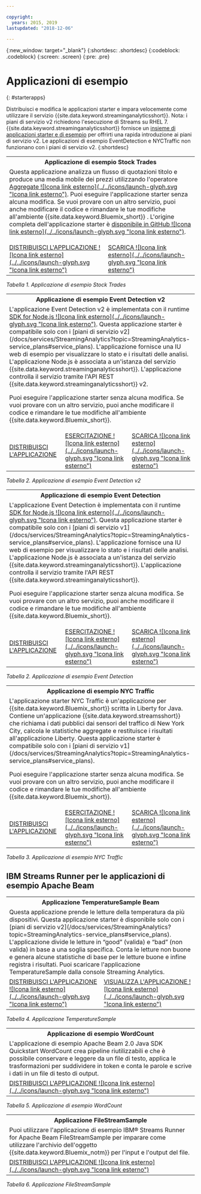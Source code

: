 ```yaml
---

copyright:
  years: 2015, 2019
lastupdated: "2018-12-06"

---
```


<!-- Attribute definitions -->
{:new_window: target="_blank"}
{:shortdesc: .shortdesc}
{:codeblock: .codeblock}
{:screen: .screen}
{:pre: .pre}

# Applicazioni di esempio
{: #starterapps}

Distribuisci e modifica le applicazioni starter e impara velocemente come utilizzare il servizio {{site.data.keyword.streaminganalyticsshort}}. Nota: i piani di servizio v2 richiedono l'esecuzione di Streams su RHEL 7. {{site.data.keyword.streaminganalyticsshort}} fornisce un [insieme di applicazioni starter e di esempio](https://developer.ibm.com/streamsdev/docs/starter-sample-apps-v2-plans/) per offrirti una rapida introduzione ai piani di servizio v2. Le applicazioni di esempio EventDetection e NYCTraffic non funzionano con i piani di servizio v2.
{:shortdesc}


<table summary="Questa tabella descrive, nella prima riga, l'applicazione starter Stock Trades. La tabella include nella seconda riga:
1. Nella prima colonna, un link a un video su come distribuire l'applicazione starter Stock Trades. 2. Nella seconda colonna, un link per scaricare direttamente l'applicazione starter Stock Trades.
 ">
  <tr>
    <th id="stocktrades" colspan="3">Applicazione di esempio Stock Trades<br></th>
  </tr>
  <tr>
    <td headers="stocktrades" colspan="3">Questa applicazione analizza un flusso di quotazioni titolo e produce una media mobile dei prezzi utilizzando l'operatore <a href="https://www.ibm.com/support/knowledgecenter/SSCRJU_4.3.0/com.ibm.streams.toolkits.doc/spldoc/dita/tk$spl/op$spl.relational$Aggregate.html">Aggregate ![Icona link esterno](../../icons/launch-glyph.svg "Icona link esterno")</a>.
Puoi eseguire l'applicazione starter senza alcuna modifica. Se vuoi provare con un altro servizio, puoi anche modificare
il codice e rimandare le tue modifiche all'ambiente {{site.data.keyword.Bluemix_short}} . L'origine completa dell'applicazione starter è <a href="https://github.com/IBMStreams/samples/tree/master/QuickStart/TradesApp">disponibile in GitHub ![Icona link esterno](../../icons/launch-glyph.svg "Icona link esterno")</a>.</p>
</td>
  </tr>
  <tr>
    <td headers="stocktrades"><a href="https://developer.ibm.com/streamsdev/videos/getting-started-streaming-analytics-service-using-trades-starter-application/" target="_blank">DISTRIBUISCI L'APPLICAZIONE ![Icona link esterno](../../icons/launch-glyph.svg "Icona link esterno")</a><br></td>
    <td headers="stocktrades"><a href="https://github.com/IBMStreams/samples/raw/master/QuickStart/TradesApp/starterApp/StockTradesStarterApp.sab" target="_blank">SCARICA ![Icona link esterno](../../icons/launch-glyph.svg "Icona link esterno")</a></td>
  </tr>
</table>

*Tabella 1. Applicazione di esempio Stock Trades*


<table summary="Questa tabella descrive, nella prima riga, l'applicazione di esempio Event Detection v2. La tabella include nella seconda riga:
1. Nella prima colonna, un link alle istruzioni relative alla modalità di distribuzione dell'applicazione starter Event Detection v2. 2. Nella seconda colonna, un link alle esercitazioni relative alla modalità di utilizzo dell'applicazione starter Event Detection. 3. Nella terza colonna, un link per scaricare direttamente l'applicazione starter Event Detection.
 ">
  <tr>
    <th id="EventDetection2" colspan="3">Applicazione di esempio Event Detection v2<br></th>
  </tr>
  <tr>
    <td colspan="3" headers="EventDetection2">L'applicazione Event Detection v2 è implementata con il runtime <a href="https://{DomainName}/catalog/starters/sdk-for-nodejs/?cm_mmc=dw-_-bluemix-_-ba-bluemix-detect-complex-events-from-data-stream-trs-_-article">SDK for Node.js ![Icona link esterno](../../icons/launch-glyph.svg "Icona link esterno")</a>. Questa applicazione starter è compatibile solo con i [piani di servizio v2](/docs/services/StreamingAnalytics?topic=StreamingAnalytics-service_plans#service_plans).
L'applicazione
fornisce una IU web di esempio per visualizzare lo stato e i risultati delle analisi.
L'applicazione Node.js è associata a un'istanza del servizio {{site.data.keyword.streaminganalyticsshort}}. L'applicazione controlla il servizio tramite l'API REST {{site.data.keyword.streaminganalyticsshort}} v2.
<p>Puoi eseguire l'applicazione starter senza alcuna modifica.
Se vuoi provare con un altro servizio, puoi anche modificare il codice e rimandare le tue modifiche all'ambiente {{site.data.keyword.Bluemix_short}}.</p>
</td>
  </tr>
  <tr>
    <td headers="EventDetection2"><a href="/docs/services/StreamingAnalytics?topic=StreamingAnalytics-starterapps_deploy#starterapps_deploy" target="_blank">DISTRIBUISCI L'APPLICAZIONE</a><br></td>
    <td headers="EventDetection2"><a href="https://developer.ibm.com/streamsdev/docs/detect-events-with-streams/" target="_blank">ESERCITAZIONE ![Icona link esterno](../../icons/launch-glyph.svg "Icona link esterno")</a></td>
    <td headers="EventDetection2"><a href="https://streams-github-samples.mybluemix.net/?get=QuickStart/EventDetectionV2" target="_blank">SCARICA ![Icona link esterno](../../icons/launch-glyph.svg "Icona link esterno")</a></td>
  </tr>
</table>

*Tabella 2. Applicazione di esempio Event Detection v2*
<table summary="Questa tabella descrive, nella prima riga, l'applicazione di esempio Event Detection. Nella seconda riga, la tabella include:
1. Nella prima colonna, un link alle istruzioni su come distribuire l'applicazione starter Event Detection. 2. Nella seconda colonna, un link alle esercitazioni su come utilizzare l'applicazione starter Event Detection. 3. Nella terza colonna, un link per scaricare direttamente l'applicazione starter Event Detection.
 ">
  <tr>
    <th id="EventDetection1" colspan="3">Applicazione di esempio Event Detection<br></th>
  </tr>
  <tr>
    <td headers="EventDetection1" colspan="3">L'applicazione Event Detection è implementata con il runtime <a href="https://{DomainName}/catalog/starters/sdk-for-nodejs/?cm_mmc=dw-_-bluemix-_-ba-bluemix-detect-complex-events-from-data-stream-trs-_-article">SDK for Node.js ![Icona link esterno](../../icons/launch-glyph.svg "Icona link esterno")</a>.
Questa applicazione starter è compatibile solo con i [piani di servizio v1](/docs/services/StreamingAnalytics?topic=StreamingAnalytics-service_plans#service_plans). L'applicazione
fornisce una IU web di esempio per visualizzare lo stato e i risultati delle analisi.
L'applicazione Node.js è associata a un'istanza del servizio {{site.data.keyword.streaminganalyticsshort}}. L'applicazione controlla il servizio tramite l'API REST {{site.data.keyword.streaminganalyticsshort}}.
<p>Puoi eseguire l'applicazione starter senza alcuna modifica.
Se vuoi provare con un altro servizio, puoi anche modificare il codice e rimandare le tue modifiche all'ambiente {{site.data.keyword.Bluemix_short}}.</p>
</td>
  </tr>
  <tr>
    <td headers="EventDetection1"><a href="/docs/services/StreamingAnalytics?topic=StreamingAnalytics-starterapps_deploy" target="_blank">DISTRIBUISCI L'APPLICAZIONE</a><br></td>
    <td headers="EventDetection1"><a href="https://developer.ibm.com/streamsdev/docs/detect-events-with-streams/" target="_blank">ESERCITAZIONE ![Icona link esterno](../../icons/launch-glyph.svg "Icona link esterno")</a></td>
    <td headers="EventDetection1"><a href="https://streams-github-samples.mybluemix.net/?get=QuickStart/EventDetection" target="_blank">SCARICA ![Icona link esterno](../../icons/launch-glyph.svg "Icona link esterno")</a></td>
  </tr>
</table>

*Tabella 2. Applicazione di esempio Event Detection*

<table summary="Questa tabella descrive, nella prima riga, l'applicazione di esempio New York Traffic. Nella seconda riga, la tabella include:
1. Nella prima colonna, un link alle istruzioni su come distribuire l'applicazione di esempio New York Traffic. 2. Nella seconda colonna, un link alle esercitazioni su come utilizzare l'applicazione di esempio New York Traffic. 3. Nella terza colonna, un link per scaricare direttamente l'applicazione di esempio New York Traffic.">
  <tr>
    <th id="NYCTraffic" colspan="3">Applicazione di esempio NYC Traffic<br></th>
  </tr>
  <tr>
    <td headers="NYCTraffic" colspan="3">L'applicazione starter NYC Traffic è un'applicazione per {{site.data.keyword.Bluemix_short}} scritta in Liberty for Java. Contiene un'applicazione {{site.data.keyword.streamsshort}} che richiama i dati pubblici dai sensori del traffico
di New York City, calcola le statistiche aggregate e restituisce i risultati all'applicazione Liberty. Questa applicazione starter è compatibile solo con i [piani di servizio v1](/docs/services/StreamingAnalytics?topic=StreamingAnalytics-service_plans#service_plans).
<p>Puoi eseguire l'applicazione starter senza alcuna modifica. Se vuoi provare con un altro servizio, puoi anche modificare il codice e rimandare le tue modifiche all'ambiente {{site.data.keyword.Bluemix_short}}.</p>
</td>
  </tr>
  <tr>
    <td headers="NYCTraffic" deploylink><a href="/docs/services/StreamingAnalytics/?topic=StreamingAnalytics-starterapps_deploy" target="_blank">DISTRIBUISCI L'APPLICAZIONE</a><br></td>
    <td headers="NYCTraffic"><a href="https://developer.ibm.com/streamsdev/docs/bluemix-streaming-analytics-starter-application/" target="_blank">ESERCITAZIONE ![Icona link esterno](../../icons/launch-glyph.svg "Icona link esterno")</a></td>
    <td headers="NYCTraffic"><a href="https://streams-github-samples.mybluemix.net/?get=QuickStart/NYCTraffic" target="_blank">SCARICA ![Icona link esterno](../../icons/launch-glyph.svg "Icona link esterno")</a></td>
  </tr>
</table>

*Tabella 3. Applicazione di esempio NYC Traffic*

## IBM Streams Runner per le applicazioni di esempio Apache Beam

<table summary="Questa tabella descrive, nella prima riga, l'applicazione TemperatureSample Beam. La tabella include nella seconda riga, un link a un'esercitazione su come distribuire l'applicazione TemperatureSample Beam.
 ">
  <tr>
    <th id="TemperatureSample" colspan="3">Applicazione TemperatureSample Beam<br></th>
  </tr>
  <tr>
    <td headers="TemperatureSample" colspan="3">Questa applicazione prende le letture della temperatura da più dispositivi. Questa applicazione starter è disponibile solo con i [piani di servizio v2](/docs/services/StreamingAnalytics?topic=StreamingAnalytics-service_plans#service_plans). L'applicazione divide le letture in “good” (valida) e “bad” (non valida) in base a una soglia specifica. Conta le letture non buone e genera alcune statistiche di base per le letture buone e infine registra i risultati. Puoi scaricare l'applicazione TemperatureSample dalla console Streaming Analytics.
</td>
  </tr>
  <tr>
    <td headers="TemperatureSample"><a href="http://ibmstreams.github.io/streamsx.documentation/docs/beamrunner/sample/#running-the-temperaturesample-application" target="_blank">DISTRIBUISCI L'APPLICAZIONE ![Icona link esterno](../../icons/launch-glyph.svg "Icona link esterno")</a><br></td>
    <td headers="TemperatureSample"><a href="http://ibmstreams.github.io/streamsx.documentation/docs/beamrunner/sample/#viewing-the-running-application" target="_blank">VISUALIZZA L'APPLICAZIONE ![Icona link esterno](../../icons/launch-glyph.svg "Icona link esterno")</a></td>
  </tr>
</table>

*Tabella 4. Applicazione TemperatureSample*

<table summary="Questa tabella descrive, nella prima riga, l'applicazione di esempio WordCount Beam. La tabella include nella seconda riga, un link a un'esercitazione su come distribuire l'applicazione di esempio WordCount.
 ">
  <tr>
    <th id="WordCountSample" colspan="3">Applicazione di esempio WordCount<br></th>
  </tr>
  <tr>
    <td headers="WordCountSample" colspan="3">L'applicazione di esempio Apache Beam 2.0 Java SDK Quickstart WordCount crea pipeline riutilizzabili e che è possibile conservare e leggere da un file di testo, applica le trasformazioni per suddividere in token e conta le parole e scrive i dati in un file di testo di output.
</td>
  </tr>
  <tr>
    <td headers="WordCountSample"><a href="http://ibmstreams.github.io/streamsx.documentation/docs/beamrunner/wordcount/" target="_blank">DISTRIBUISCI L'APPLICAZIONE ![Icona link esterno](../../icons/launch-glyph.svg "Icona link esterno")</a><br></td>
  </tr>
</table>

*Tabella 5. Applicazione di esempio WordCount*

<table summary="Questa tabella illustra, nella prima riga, l'applicazione di esempio FileStreamSample. La tabella include nella seconda riga un link a un'esercitazione su come distribuire l'applicazione FileStreamSample.
 ">
  <tr>
    <th id="FilterStreamSample" colspan="3">Applicazione FileStreamSample<br></th>
  </tr>
  <tr>
    <td headers="FilterStreamSample" colspan="3">Puoi utilizzare l'applicazione di esempio IBM® Streams Runner for Apache Beam FileStreamSample per imparare come utilizzare l'archivio dell'oggetto {{site.data.keyword.Bluemix_notm}} per l'input e l'output del file.
</td>
  </tr>
  <tr>
    <td headers="FilterStreamSample"><a href="http://ibmstreams.github.io/streamsx.documentation/docs/beamrunner/objstor/" target="_blank">DISTRIBUISCI L'APPLICAZIONE ![Icona link esterno](../../icons/launch-glyph.svg "Icona link esterno")</a><br></td>
  </tr>
</table>

*Tabella 6. Applicazione FileStreamSample*
